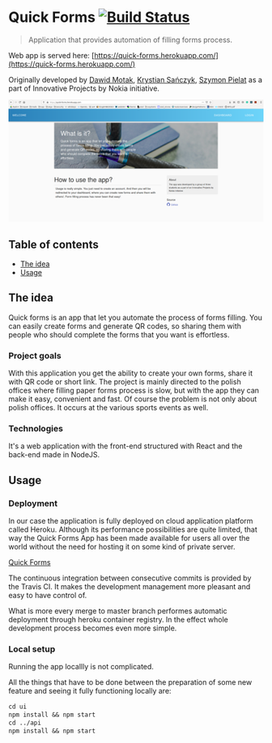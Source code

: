 
# Quick Forms [![Build Status](https://travis-ci.com/nokia-wroclaw/innovativeproject-quick-forms.svg?branch=master)](https://travis-ci.com/nokia-wroclaw/innovativeproject-quick-forms)


>Application that provides automation of filling forms process.


Web app is served here: [https://quick-forms.herokuapp.com/](https://quick-forms.herokuapp.com/)

Originally developed by [Dawid Motak](https://github.com/Motii1), [Krystian Sańczyk](https://github.com/nlins8224), [Szymon Pielat](https://github.com/Mateque89) as a part of Innovative Projects by Nokia initiative.

![Main page](doc/homepage.png)

## Table of contents

* [The idea](#the-idea)
* [Usage](#usage)

## The idea

Quick forms is an app that let you automate the process of forms filling. You can easily create forms and generate QR codes, so sharing them with people who should complete the forms that you want is effortless.

### Project goals

With this application you get the ability to create your own forms, share it with QR code or short link. The project is mainly directed to the polish offices where filling paper forms process is slow, but with the app they can make it easy, convenient and fast. Of course the problem is not only about polish offices. It occurs at the various sports events as well. 

### Technologies

It's a web application with the front-end structured with React and the back-end made in NodeJS.

## Usage

### Deployment

In our case the application is fully deployed on cloud application platform called Heroku. Although its performance possibilities are quite limited, that way the Quick Forms App has been made available for users all over the world without the need for hosting it on some kind of private server.

[Quick Forms](https://quick-forms.herokuapp.com)

The continuous integration between consecutive commits is provided by the Travis CI. It makes the development management more pleasant and easy to have control of.

What is more every merge to master branch performes automatic deployment through heroku container registry. In the effect whole development process becomes even more simple.

### Local setup

Running the app locallly is not complicated.

All the things that have to be done between the preparation of some new feature and seeing it fully functioning locally are:
```
cd ui
npm install && npm start
cd ../api
npm install && npm start
```

